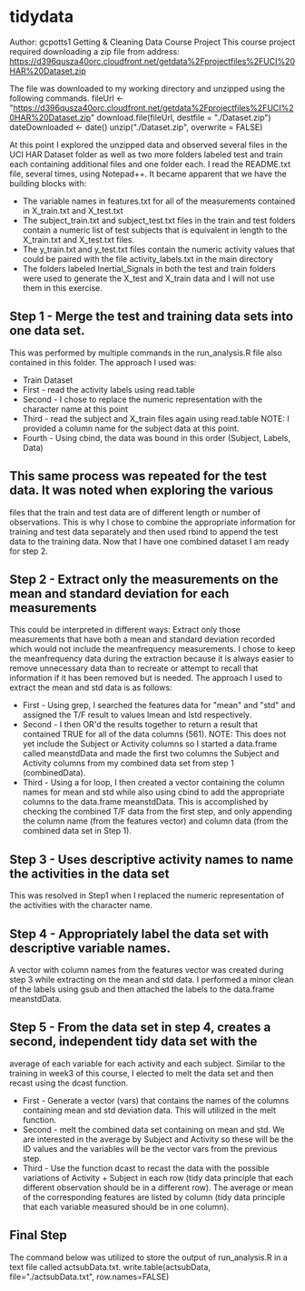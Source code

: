 # tidydata
Author: gcpotts1
Getting &amp; Cleaning Data Course Project
This course project required downloading a zip file from address:
https://d396qusza40orc.cloudfront.net/getdata%2Fprojectfiles%2FUCI%20HAR%20Dataset.zip

The file was downloaded to my working directory and unzipped using the following commands.
fileUrl <- "https://d396qusza40orc.cloudfront.net/getdata%2Fprojectfiles%2FUCI%20HAR%20Dataset.zip"
download.file(fileUrl, destfile = "./Dataset.zip")
dateDownloaded <- date()
unzip("./Dataset.zip", overwrite = FALSE)

At this point I explored the unzipped data and observed several files in the UCI HAR Dataset folder
as well as two more folders labeled test and train each containing additional files and one folder each.
I read the README.txt file, several times, using Notepad++. It became apparent that we have the building
blocks with:
* The variable names in features.txt for all of the measurements contained in X_train.txt and
X_test.txt
* The subject_train.txt and subject_test.txt files in the train and test folders contain a numeric
list of test subjects that is equivalent in length to the X_train.txt and X_test.txt files.
* The y_train.txt and y_test.txt files contain the numeric activity values that could be paired
with the file activity_labels.txt in the main directory
* The folders labeled Inertial_Signals in both the test and train folders were used to generate
the X_test and X_train data and I will not use them in this exercise.

## Step 1 - Merge the test and training data sets into one data set.
This was performed by multiple commands in the run_analysis.R file also contained in this folder. 
The approach I used was:
* Train Dataset
* First - read the activity labels using read.table
* Second - I chose to replace the numeric representation with the character name at this point
* Third - read the subject and X_train files again using read.table
NOTE: I provided a column name for the subject data at this point.
* Fourth - Using cbind, the data was bound in this order (Subject, Labels, Data)

## This same process was repeated for the test data. It was noted when exploring the various
files that the train and test data are of different length or number of observations. 
This is why I chose to combine the appropriate information for training and test data 
separately and then used rbind to append the test data to the training data.
Now that I have one combined dataset I am ready for step 2.

## Step 2 - Extract only the measurements on the mean and standard deviation for each measurements
 This could be interpreted in different ways: Extract only those measurements that have both
a mean and standard deviation recorded which would not include the meanfrequency measurements.
I chose to keep the meanfrequency data during the extraction because it is always easier to
remove unnecessary data than to recreate or attempt to recall that information if it has
been removed but is needed.
The approach I used to extract the mean and std data is as follows:
* First - Using grep, I searched the features data for "mean" and "std"
and assigned the T/F result to values lmean and lstd respectively.
* Second - I then OR'd the results together to return a result that contained TRUE for
all of the data columns (561). NOTE: This does not yet include the Subject or Activity
columns so I started a data.frame called meanstdData and made the first two columns
the Subject and Activity columns from my combined data set from step 1 (combinedData).
* Third - Using a for loop, I then created a vector containing the column names
for mean and std while also using cbind to add the appropriate columns to the data.frame
meanstdData. This is accomplished by checking the combined T/F data from the first step,
and only appending the column name (from the features vector) and column data (from the combined
data set in Step 1).

## Step 3 - Uses descriptive activity names to name the activities in the data set
This was resolved in Step1 when I replaced the numeric representation of the
activities with the character name.

## Step 4 - Appropriately label the data set with descriptive variable names.
A vector with column names from the features vector was created during step 3 while
extracting on the mean and std data. I performed a minor clean of the labels using gsub
and then attached the labels to the data.frame meanstdData.

## Step 5 - From the data set in step 4, creates a second, independent tidy data set with the 
average of each variable for each activity and each subject.
Similar to the training in week3 of this course, I elected to melt the data set and then
recast using the dcast function. 
* First - Generate a vector (vars) that contains the names of the columns containing mean
and std deviation data. This will utilized in the melt function.
* Second - melt the combined data set containing on mean and std. We are interested in
the average by Subject and Activity so these will be the ID values and the variables
will be the vector vars from the previous step.
* Third - Use the function dcast to recast the data with the possible variations of
Activity + Subject in each row (tidy data principle that each different observation should be
in a different row). The average or mean of the corresponding features are listed by column
(tidy data principle that each variable measured should be in one column).

## Final Step
The command below was utilized to store the output of run_analysis.R in a text file
called actsubData.txt.
write.table(actsubData, file="./actsubData.txt", row.names=FALSE)